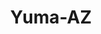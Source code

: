 ---
title: Yuma-AZ
slug: yuma-az
f_state:
- cms/state/arizona.md
f_locations:
- cms/payday-loan/advance-america-1197.md
- cms/payday-loan/advance-cash-3212.md
- cms/payday-loan/advance-cash-3213.md
- cms/payday-loan/advance-cash-3214.md
- cms/payday-loan/advance-cash-3215.md
- cms/payday-loan/allied-cash-advance-3801.md
- cms/payday-loan/allied-cash-advance-3805.md
- cms/payday-loan/allied-cash-advance-3806.md
- cms/payday-loan/allied-cash-advance-3807.md
- cms/payday-loan/allied-cash-advance-3808.md
- cms/payday-loan/arizona-smarth-cash-4800.md
- cms/payday-loan/check-go-9708.md
- cms/payday-loan/check-go-9715.md
- cms/payday-loan/check-into-cash-11512.md
- cms/payday-loan/check-into-cash-11524.md
- cms/payday-loan/county-check-cashing-co-15443.md
- cms/payday-loan/del-sol-main-office-15732.md
- cms/payday-loan/e-c-check-cashing-16196.md
- cms/payday-loan/e-c-check-cashing-16336.md
- cms/payday-loan/king-market-20048.md
- cms/payday-loan/king-market-20049.md
- cms/payday-loan/money-network-auto-title-loans-21603.md
- cms/payday-loan/money-network-auto-title-loans-21604.md
- cms/payday-loan/quick-cash-inc-25001.md
- cms/payday-loan/quick-cash-inc-25007.md
updated-on: '2024-05-30T13:41:28.615Z'
created-on: '2024-05-30T13:41:28.615Z'
published-on: '2024-05-30T13:54:32.469Z'
f_city: Yuma
layout: '[city].html'
tags: city
---